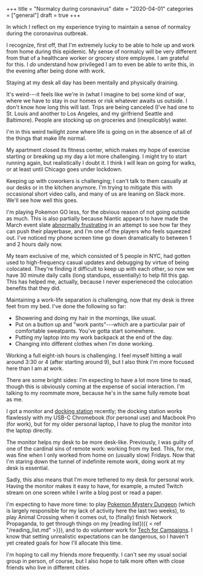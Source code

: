 +++
title = "Normalcy during coronavirus"
date = "2020-04-01"
categories = ["general"]
draft = true
+++

In which I reflect on my experience trying to maintain a sense of normalcy during the coronavirus outbreak.

<!--more-->

I recognize, first off, that I'm extremely lucky to be able to hole up and work from home during this epidemic. My sense of normalcy will be very different from that of a healthcare worker or grocery store employee. I am grateful for this. I *do* understand how privileged I am to even be able to write this, in the evening after being done with work.


Staying at my desk all day has been mentally and physically draining.

It's weird---it feels like we're in (what I imagine to be) some kind of war, where we have to stay in our homes or risk whatever awaits us outside. I don't know how long this will last. Trips are being canceled (I've had one to St. Louis and another to Los Angeles, and my girlfriend Seattle and Baltimore). People are stocking up on groceries and (inexplicably) water.

I'm in this weird twilight zone where life is going on in the absence of all of the things that make life normal.


My apartment closed its fitness center, which makes my hope of exercise starting or breaking up my day a lot more challenging. I might try to start running again, but realistically I doubt it. I think I will lean on going for walks, or at least until Chicago goes under lockdown.

Keeping up with coworkers is challenging; I can't talk to them casually at our desks or in the kitchen anymore. I'm trying to mitigate this with occasional short video calls, and many of us are leaning on Slack more. We'll see how well this goes.

I'm playing Pokemon GO less, for the obvious reason of not going outside as much. This is also partially because Niantic appears to have made the March event slate [abnormally frustrating](https://old.reddit.com/r/TheSilphRoad/comments/fbqvi7/psa_if_the_new_march_events_are_making_you_feel/) in an attempt to see how far they can push their playerbase, and I'm one of the players who feels squeezed out. I've noticed my phone screen time go down dramatically to between 1 and 2 hours daily now.

My team exclusive of me, which consisted of 5 people in NYC, had gotten used to high-frequency casual updates and debugging by virtue of being colocated. They're finding it difficult to keep up with each other, so now we have 30 minute daily calls (long standups, essentially) to help fill this gap. This has helped me, actually, because I never experieneced the colocation benefits that they did.

Maintaining a work-life separation is challenging, now that my desk is three feet from my bed. I've done the following so far:
 * Showering and doing my hair in the mornings, like usual.
 * Put on a button up and "work pants"---which are a particular pair of comfortable sweatpants. You've gotta start somewhere.
 * Putting my laptop into my work backpack at the end of the day.
 * Changing into different clothes when I'm done working.

Working a full eight-ish hours is challenging. I feel myself hitting a wall around 3:30 or 4 (after starting around 9), but I also think I'm more focused here than I am at work.

There are some bright sides: I'm expecting to have a lot more time to read, though this is obviously coming at the expense of social interaction. I'm talking to my roommate more, because he's in the same fully remote boat as me.

I got a monitor and [docking station](https://www.dell.com/en-us/work/shop/dell-universal-dock-d6000/apd/452-bcyt/pc-accessories) recently; the docking station works flawlessly with my USB-C Chromebook (for personal use) and Macbook Pro (for work), but for my older personal laptop, I have to plug the monitor into the laptop directly.

The monitor helps my desk to be more desk-like. Previously, I was guilty of one of the cardinal sins of remote work: working from my bed. This, for me, was fine when I only worked from home on (usually slow) Fridays. Now that I'm staring down the tunnel of indefinite remote work, doing work at my desk is essential.

Sadly, this also means that I'm more tethered to my desk for personal work. Having the monitor makes it easy to have, for example, a muted Twitch stream on one screen while I write a blog post or read a paper.

I'm expecting to have more time: to play [Pokemon Mystery Dungeon](https://mysterydungeon.pokemon.com/en-us/) (which is largely responsible for my lack of activity here the last two weeks), to play Animal Crossing when it comes out, to (finally) finish Network Propaganda, to get through things on my [reading list]({{ < ref "/reading_list.md" >}}), and to do volunteer work for [Tech for Campaigns](https://www.techforcampaigns.org/). I know that setting unrealistic expectations can be dangerous, so I haven't yet created goals for how I'll allocate this time.

I'm hoping to call my friends more frequently. I can't see my usual social group in person, of course, but I also hope to talk more often with close friends who live in different cities.









